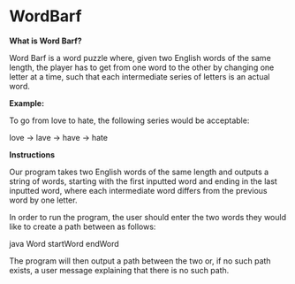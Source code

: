 # WordBarf

<b>What is Word Barf?</b>

Word Barf is a word puzzle where, given two English words of the same length, the player has to get from one word to the other by changing one letter at a time, such that each intermediate series of letters is an actual word.

<b>Example:</b>

To go from love to hate, the following series would be acceptable:

love -> lave -> have -> hate

<b>Instructions</b>

Our program takes two English words of the same length and outputs a string of words, starting with the first inputted word and ending in the last inputted word, where each intermediate word differs from the previous word by one letter.

In order to run the program, the user should enter the two words they would like to create a path between as follows:

java Word startWord endWord

The program will then output a path between the two or, if no such path exists, a user message explaining that there is no such path.
